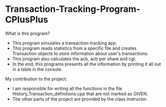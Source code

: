 # Transaction-Tracking-Program-CPlusPlus

What is this program?
- This program simulates a transaction-tracking app.
- This program reads statistics from a specific file and creates Transaction objects to store information about user's transactions.
- This program also calculates the acb, acb per share and cgl.
- In the end, this programs presents all the information by printing it all out in a table in the console.

My contribution to the project:
- I am responsible for writing all the functions in the file History_Transaction_definitions.cpp that are not marked as GIVEN.
- The other parts of the project are provided by the class instructor.
